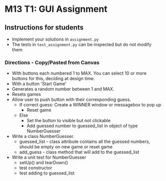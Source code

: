 # M13 T1: GUI Assignment

## Instructions for students

- Implement your solutions in `assignment.py`
- The tests in `test_assignment.py` can be inspected but do not modify them

### Directions - Copy/Pasted from Canvas

* With buttons each numbered 1 to MAX. You can select 10 or more buttons for this, deciding at design time.
* With a button 'Start Game'
* Generates a random number between 1 and MAX.
* Resets games
* Allow user to push button with their corresponding guess.
  * If correct guess: Create a WINNER window or messagebox to pop up
    * Reset game
  * Else
    * Set the button to visible but not clickable
    * Add guessed number to guessed_list in object of type NumberGuesser
* Write a class NumberGuesser.
  * guessed_list - class attribute contains all the guessed numbers, should be empty on new game or reset game
  * add_guess - class method that will add to the guessed_list
* Write a unit test for NumberGuesser
  * setUp() and tearDown()
  * test constructor
  * test adding to guessed_list